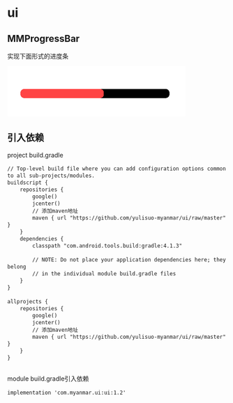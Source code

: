 # ui

## MMProgressBar

实现下面形式的进度条

![image-20210828182358556](README.assets/image-20210828182358556.png)

## 引入依赖

project build.gradle

```
// Top-level build file where you can add configuration options common to all sub-projects/modules.
buildscript {
    repositories {
        google()
        jcenter()
        // 添加maven地址
        maven { url "https://github.com/yulisuo-myanmar/ui/raw/master" }
    }
    dependencies {
        classpath "com.android.tools.build:gradle:4.1.3"

        // NOTE: Do not place your application dependencies here; they belong
        // in the individual module build.gradle files
    }
}

allprojects {
    repositories {
        google()
        jcenter()
        // 添加maven地址
        maven { url "https://github.com/yulisuo-myanmar/ui/raw/master" }
    }
}


```

module build.gradle引入依赖

```
implementation 'com.myanmar.ui:ui:1.2'

```
